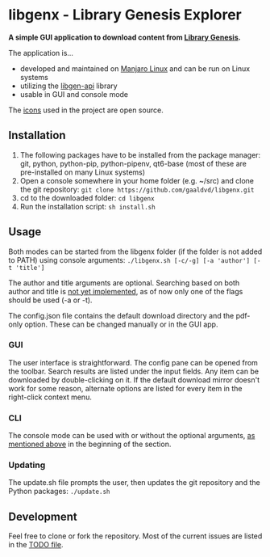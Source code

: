 # libgenx - Library Genesis Explorer

**A simple GUI application to download content from [Library Genesis](https://libgen.is/).**

The application is...

- developed and maintained on [Manjaro Linux](https://manjaro.org/) and can be run on Linux systems
- utilizing the [libgen-api](https://github.com/harrison-broadbent/libgen-api) library
- usable in GUI and console mode

The [icons](https://store.kde.org/p/2068651) used in the project are open source.

## Installation

1. The following packages have to be installed from the package manager: git, python, python-pip, python-pipenv, qt6-base (most of these are pre-installed on many Linux systems)
2. Open a console somewhere in your home folder (e.g. ~/src) and clone the git repository: `git clone https://github.com/gaaldvd/libgenx.git`
3. cd to the downloaded folder: `cd libgenx`
4. Run the installation script: `sh install.sh`

## Usage

Both modes can be started from the libgenx folder (if the folder is not added to PATH) using console arguments: `./libgenx.sh [-c/-g] [-a 'author'] [-t 'title']`

The author and title arguments are optional. Searching based on both author and title is [not yet implemented](TODO.md#libgenx_common), as of now only one of the flags should be used (-a or -t).

The config.json file contains the default download directory and the pdf-only option. These can be changed manually or in the GUI app.

### GUI

The user interface is straightforward. The config pane can be opened from the toolbar. Search results are listed under the input fields. Any item can be downloaded by double-clicking on it. If the default download mirror doesn't work for some reason, alternate options are listed for every item in the right-click context menu.

### CLI

The console mode can be used with or without the optional arguments, [as mentioned above](#usage) in the beginning of the section.

### Updating

The update.sh file prompts the user, then updates the git repository and the Python packages: `./update.sh`

## Development

Feel free to clone or fork the repository. Most of the current issues are listed in the [TODO file](TODO.md).
